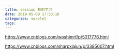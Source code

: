 ```yaml
---
title: session 机制学习
date: 2019-05-09 17:30:18
categories: servlet
tags:
---
```


https://www.cnblogs.com/woshimrf/p/5317776.html 

https://www.cnblogs.com/sharpxiajun/p/3395607.html